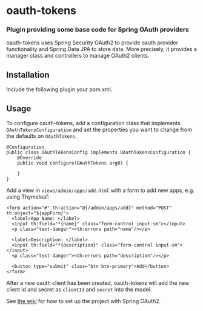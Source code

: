 # oauth-tokens
### Plugin providing some base code for Spring OAuth providers

oauth-tokens uses Spring Security OAuth2 to provide oauth provider functionality and Spring Data JPA to store data. More precisely, it provides a manager class and controllers to manage OAuth2 clients.

## Installation

Include the following plugin your pom.xml.

## Usage

To configure oauth-tokens, add a configuration class that implements ```OAuthTokensConfiguration``` and set the properties you want to change from the defaults on ```OAuthTokens```.

```
@Configuration
public class OAuthTokensConfig implements OAuthTokensConfiguration {
    @Override
    public void configure(OAuthTokens arg0) {
        
    }
}
```

Add a view in ```views/admin/apps/add.html``` with a form to add new apps, e.g. using Thymeleaf:
```
<form action="#" th:action="@{/admin/apps/add}" method="POST" th:object="${appForm}">
  <label>App Name: </label>
  <input th:field="*{name}" class="form-control input-sm"></input>
  <p class="text-danger"><th:errors path="name"/></p>
	
  <label>Description: </label>
  <input th:field="*{description}" class="form-control input-sm"></input>
  <p class="text-danger"><th:errors path="description"/></p>
	
  <button type="submit" class="btn btn-primary">Add</button>
</form>
```

After a new oauth client has been created, oauth-tokens will add the new client id and secret as ```clientId``` and ```secret``` into the model.

See [the wiki](https://github.com/diging/oauth-tokens/wiki/Setup) for how to set up the project with Spring OAuth2.
